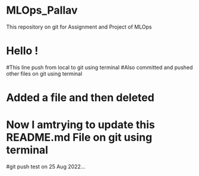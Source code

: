 # MLOps_Pallav
This repository on git for Assignment and Project of MLOps

# Hello !
#This line push from local to git using terminal
#Also committed and pushed other files on git using terminal

# Added a file and then deleted
# Now I amtrying to update this README.md File on git using terminal

#git push test on 25 Aug 2022...
